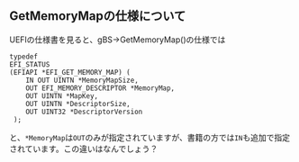 ## GetMemoryMapの仕様について
UEFIの仕様書を見ると、gBS->GetMemoryMap()の仕様では
```
typedef
EFI_STATUS
(EFIAPI *EFI_GET_MEMORY_MAP) (
    IN OUT UINTN *MemoryMapSize,
    OUT EFI_MEMORY_DESCRIPTOR *MemoryMap,
    OUT UINTN *MapKey,
    OUT UINTN *DescriptorSize,
    OUT UINT32 *DescriptorVersion
 );
 ```
 と、`*MemoryMap`は`OUT`のみが指定されていますが、書籍の方では`IN`も追加で指定されています。この違いはなんでしょう？